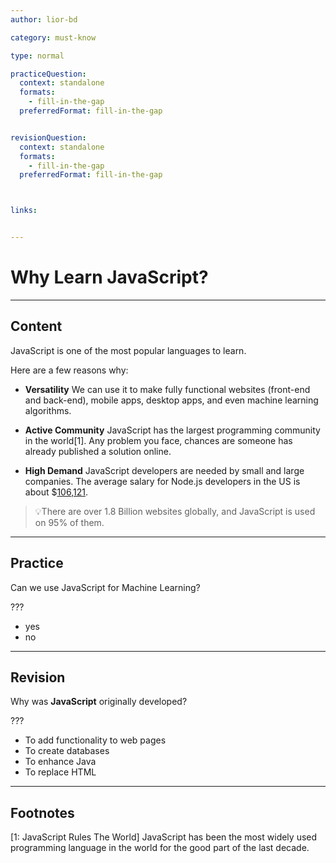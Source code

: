 ```yaml
---
author: lior-bd

category: must-know

type: normal

practiceQuestion:
  context: standalone
  formats:
    - fill-in-the-gap
  preferredFormat: fill-in-the-gap


revisionQuestion:
  context: standalone
  formats:
    - fill-in-the-gap
  preferredFormat: fill-in-the-gap



links:


---
```


# Why Learn JavaScript?

---
## Content

JavaScript is one of the most popular languages to learn. 

Here are a few reasons why:

- **Versatility**
  We can use it to make fully functional websites (front-end and back-end), mobile apps, desktop apps, and even machine learning algorithms.

- **Active Community**
  JavaScript has the largest programming community in the world[1]. Any problem you face, chances are someone has already published a solution online. 

- **High Demand**
  JavaScript developers are needed by small and large companies. The average salary for Node.js developers in the US is about $[106,121](https://www.glassdoor.com/Salaries/software-engineer-nodejs-salary-SRCH_KO0,24.htm).

> 💡There are over 1.8 Billion websites globally, and JavaScript is used on 95% of them.


---
## Practice

Can we use JavaScript for Machine Learning?

???

- yes
- no


---
## Revision

Why was **JavaScript** originally developed?

???

- To add functionality to web pages
- To create databases
- To enhance Java
- To replace HTML


---
## Footnotes

[1: JavaScript Rules The World]
JavaScript has been the most widely used programming language in the world for the good part of the last decade.

